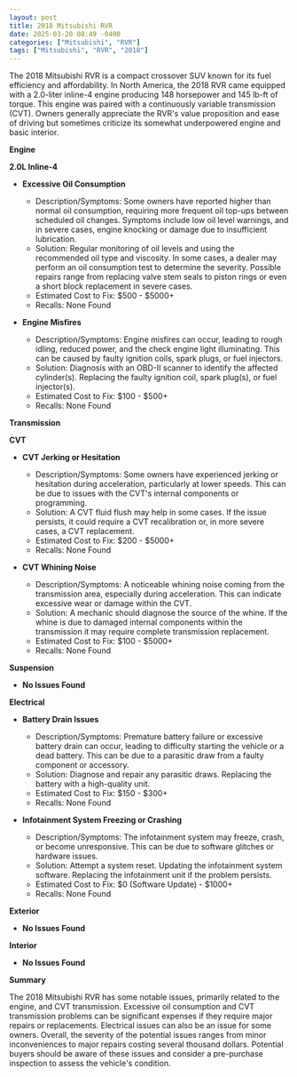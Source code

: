 ```yaml
---
layout: post
title: 2018 Mitsubishi RVR
date: 2025-03-20 08:49 -0400
categories: ["Mitsubishi", "RVR"]
tags: ["Mitsubishi", "RVR", "2018"]
---
```

The 2018 Mitsubishi RVR is a compact crossover SUV known for its fuel efficiency and affordability. In North America, the 2018 RVR came equipped with a 2.0-liter inline-4 engine producing 148 horsepower and 145 lb-ft of torque. This engine was paired with a continuously variable transmission (CVT). Owners generally appreciate the RVR's value proposition and ease of driving but sometimes criticize its somewhat underpowered engine and basic interior.

**Engine**

**2.0L Inline-4**

*   **Excessive Oil Consumption**
    *   Description/Symptoms: Some owners have reported higher than normal oil consumption, requiring more frequent oil top-ups between scheduled oil changes. Symptoms include low oil level warnings, and in severe cases, engine knocking or damage due to insufficient lubrication.
    *   Solution: Regular monitoring of oil levels and using the recommended oil type and viscosity. In some cases, a dealer may perform an oil consumption test to determine the severity. Possible repairs range from replacing valve stem seals to piston rings or even a short block replacement in severe cases.
    *   Estimated Cost to Fix: $500 - $5000+
    *   Recalls: None Found

*   **Engine Misfires**
    *   Description/Symptoms: Engine misfires can occur, leading to rough idling, reduced power, and the check engine light illuminating. This can be caused by faulty ignition coils, spark plugs, or fuel injectors.
    *   Solution: Diagnosis with an OBD-II scanner to identify the affected cylinder(s). Replacing the faulty ignition coil, spark plug(s), or fuel injector(s).
    *   Estimated Cost to Fix: $100 - $500+
    *   Recalls: None Found

**Transmission**

**CVT**

*   **CVT Jerking or Hesitation**
    *   Description/Symptoms: Some owners have experienced jerking or hesitation during acceleration, particularly at lower speeds. This can be due to issues with the CVT's internal components or programming.
    *   Solution: A CVT fluid flush may help in some cases. If the issue persists, it could require a CVT recalibration or, in more severe cases, a CVT replacement.
    *   Estimated Cost to Fix: $200 - $5000+
    *   Recalls: None Found

*   **CVT Whining Noise**
    *   Description/Symptoms: A noticeable whining noise coming from the transmission area, especially during acceleration. This can indicate excessive wear or damage within the CVT.
    *   Solution: A mechanic should diagnose the source of the whine. If the whine is due to damaged internal components within the transmission it may require complete transmission replacement.
    *   Estimated Cost to Fix: $100 - $5000+
    *   Recalls: None Found

**Suspension**

*   **No Issues Found**

**Electrical**

*   **Battery Drain Issues**
    *   Description/Symptoms: Premature battery failure or excessive battery drain can occur, leading to difficulty starting the vehicle or a dead battery. This can be due to a parasitic draw from a faulty component or accessory.
    *   Solution: Diagnose and repair any parasitic draws. Replacing the battery with a high-quality unit.
    *   Estimated Cost to Fix: $150 - $300+
    *   Recalls: None Found

*   **Infotainment System Freezing or Crashing**
    *   Description/Symptoms: The infotainment system may freeze, crash, or become unresponsive. This can be due to software glitches or hardware issues.
    *   Solution: Attempt a system reset. Updating the infotainment system software. Replacing the infotainment unit if the problem persists.
    *   Estimated Cost to Fix: $0 (Software Update) - $1000+
    *   Recalls: None Found

**Exterior**

*   **No Issues Found**

**Interior**

*   **No Issues Found**

**Summary**

The 2018 Mitsubishi RVR has some notable issues, primarily related to the engine, and CVT transmission. Excessive oil consumption and CVT transmission problems can be significant expenses if they require major repairs or replacements. Electrical issues can also be an issue for some owners. Overall, the severity of the potential issues ranges from minor inconveniences to major repairs costing several thousand dollars. Potential buyers should be aware of these issues and consider a pre-purchase inspection to assess the vehicle's condition.

